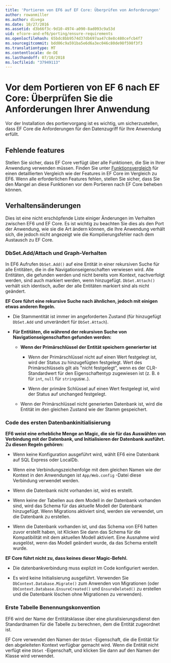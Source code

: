 ```yaml
---
title: 'Portieren von EF6 auf EF Core: Überprüfen von Anforderungen'
author: rowanmiller
ms.author: divega
ms.date: 10/27/2016
ms.assetid: d3b66f3c-9d10-4974-a090-8ad093c9a53d
uid: efcore-and-ef6/porting/ensure-requirements
ms.openlocfilehash: 65bdc8bb9574d37db697aa47c8e8c480cefcb4f7
ms.sourcegitcommit: bdd06c9a591ba5e6d6a3ec046c80de98f598f3f3
ms.translationtype: MT
ms.contentlocale: de-DE
ms.lasthandoff: 07/10/2018
ms.locfileid: "37949113"
---
```

# <a name="before-porting-from-ef6-to-ef-core-validate-your-applications-requirements"></a>Vor dem Portieren von EF 6 nach EF Core: Überprüfen Sie die Anforderungen Ihrer Anwendung

Vor der Installation des portiervorgang ist es wichtig, um sicherzustellen, dass EF Core die Anforderungen für den Datenzugriff für Ihre Anwendung erfüllt.

## <a name="missing-features"></a>Fehlende features

Stellen Sie sicher, dass EF Core verfügt über alle Funktionen, die Sie in Ihrer Anwendung verwenden müssen. Finden Sie unter [Funktionsvergleich](../features.md) für einen detaillierten Vergleich wie der Features in EF Core im Vergleich zu EF6. Wenn alle erforderlichen Features fehlen, stellen Sie sicher, dass Sie den Mangel an diese Funktionen vor dem Portieren nach EF Core beheben können.

## <a name="behavior-changes"></a>Verhaltensänderungen

Dies ist eine nicht erschöpfende Liste einiger Änderungen im Verhalten zwischen EF6 und EF Core. Es ist wichtig zu beachten Sie dies als den Port der Anwendung, wie sie die Art ändern können, die Ihre Anwendung verhält sich, die jedoch nicht angezeigt wie die Kompilierungsfehler nach dem Austausch zu EF Core.

### <a name="dbsetaddattach-and-graph-behavior"></a>DbSet.Add/Attach und Graph-Verhalten

In EF6 Aufrufen `DbSet.Add()` auf eine Entität in einer rekursiven Suche für alle Entitäten, die in die Navigationseigenschaften verwiesen wird. Alle Entitäten, die gefunden werden und nicht bereits vom Kontext, nachverfolgt werden, sind auch markiert werden, wenn hinzugefügt. `DbSet.Attach()` verhält sich identisch, außer der alle Entitäten markiert sind als nicht geändert.

**EF Core führt eine rekursive Suche nach ähnlichen, jedoch mit einigen etwas anderen Regeln.**

*  Die Stammentität ist immer im angeforderten Zustand (für hinzugefügt `DbSet.Add` und unverändert für `DbSet.Attach`).

*  **Für Entitäten, die während der rekursiven Suche von Navigationseigenschaften gefunden werden:**

    *  **Wenn der Primärschlüssel der Entität speichern generierter ist**

        * Wenn der Primärschlüssel nicht auf einen Wert festgelegt ist, wird der Status zu hinzugefügten festgelegt. Wert des Primärschlüssels gilt als "nicht festgelegt", wenn es der CLR-Standardwert für den Eigenschaftentyp zugewiesen ist (z. B. `0` für `int`, `null` für `string`usw..).

        * Wenn der primäre Schlüssel auf einen Wert festgelegt ist, wird der Status auf unchanged festgelegt.

    *  Wenn der Primärschlüssel nicht generierten Datenbank ist, wird die Entität im den gleichen Zustand wie der Stamm gespeichert.

### <a name="code-first-database-initialization"></a>Code des ersten Datenbankinitialisierung

**EF6 weist eine erhebliche Menge an Magic, die sie für das Auswählen von Verbindung mit der Datenbank, und Initialisieren der Datenbank ausführt. Zu diesen Regeln gehören:**

* Wenn keine Konfiguration ausgeführt wird, wählt EF6 eine Datenbank auf SQL Express oder LocalDb.

* Wenn eine Verbindungszeichenfolge mit dem gleichen Namen wie der Kontext in den Anwendungen ist `App/Web.config` -Datei diese Verbindung verwendet werden.

* Wenn die Datenbank nicht vorhanden ist, wird es erstellt.

* Wenn keine der Tabellen aus dem Modell in der Datenbank vorhanden sind, wird das Schema für das aktuelle Modell der Datenbank hinzugefügt. Wenn Migrations aktiviert sind, werden sie verwendet, um die Datenbank zu erstellen.

* Wenn die Datenbank vorhanden ist, und das Schema von EF6 hatten zuvor erstellt haben, ist Klicken Sie dann das Schema für die Kompatibilität mit dem aktuellen Modell aktiviert. Eine Ausnahme wird ausgelöst, wenn das Modell geändert wurde, da das Schema erstellt wurde.

**EF Core führt nicht zu, dass keines dieser Magic-Befehl.**

* Die datenbankverbindung muss explizit im Code konfiguriert werden.

* Es wird keine Initialisierung ausgeführt. Verwenden Sie `DbContext.Database.Migrate()` zum Anwenden von Migrationen (oder `DbContext.Database.EnsureCreated()` und `EnsureDeleted()` zu erstellen und die Datenbank löschen ohne Migrationen zu verwenden).

### <a name="code-first-table-naming-convention"></a>Erste Tabelle Benennungskonvention

EF6 wird der Name der Entitätsklasse über eine pluralisierungsdienst den Standardnamen für die Tabelle zu berechnen, dem die Entität zugeordnet ist.

EF Core verwendet den Namen der `DbSet` -Eigenschaft, die die Entität für den abgeleiteten Kontext verfügbar gemacht wird. Wenn die Entität nicht verfügt eine `DbSet` -Eigenschaft, und klicken Sie dann auf den Namen der Klasse wird verwendet.
